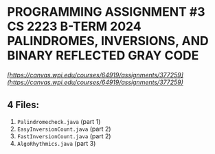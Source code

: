 # PROGRAMMING ASSIGNMENT #3 CS 2223 B-TERM 2024 PALINDROMES, INVERSIONS, AND BINARY REFLECTED GRAY CODE

###### [https://canvas.wpi.edu/courses/64919/assignments/377259](https://canvas.wpi.edu/courses/64919/assignments/377259)

## 4 Files:
1. `Palindromecheck.java` (part 1)
2. `EasyInversionCount.java` (part 2)
3. `FastInversionCount.java` (part 2)
4. `AlgoRhythmics.java` (part 3)
